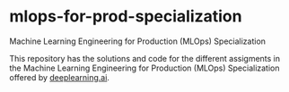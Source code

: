 # mlops-for-prod-specialization
Machine Learning Engineering for Production (MLOps) Specialization

This repository has the solutions and code for the different assigments in the Machine Learning Engineering for Production (MLOps) Specialization offered by [deeplearning.ai](https://www.deeplearning.ai/).
